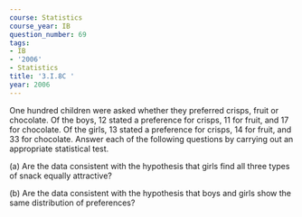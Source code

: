 ```yaml
---
course: Statistics
course_year: IB
question_number: 69
tags:
- IB
- '2006'
- Statistics
title: '3.I.8C '
year: 2006
---
```



One hundred children were asked whether they preferred crisps, fruit or chocolate. Of the boys, 12 stated a preference for crisps, 11 for fruit, and 17 for chocolate. Of the girls, 13 stated a preference for crisps, 14 for fruit, and 33 for chocolate. Answer each of the following questions by carrying out an appropriate statistical test.

(a) Are the data consistent with the hypothesis that girls find all three types of snack equally attractive?

(b) Are the data consistent with the hypothesis that boys and girls show the same distribution of preferences?